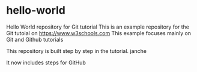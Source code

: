 # hello-world
Hello World repository for Git tutorial
This is an example repository for the Git tutoial on https://www.w3schools.com
This example focuses mainly on Git and Github tutorials

This repository is built step by step in the tutorial.
janche

It now includes steps for GitHub
